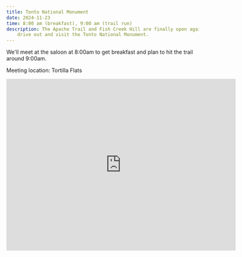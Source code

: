 ```yaml
---
title: Tonto National Monument
date: 2024-11-23
time: 8:00 am (breakfast), 9:00 am (trail run)
description: The Apache Trail and Fish Creek Hill are finally open again! Let's
    drive out and visit the Tonto National Monument.
---
```


We'll meet at the saloon at 8:00am to get breakfast and plan to hit the trail
around 9:00am.

Meeting location: Tortilla Flats

<iframe src="https://www.google.com/maps/embed?pb=!1m18!1m12!1m3!1d59728.34550516!2d-111.42823376108687!3d33.534034585291344!2m3!1f0!2f0!3f0!3m2!1i1024!2i768!4f13.1!3m3!1m2!1s0x872bb74b2e613971%3A0x1a806a42168f0941!2sTortilla%20Flat%20Saloon!5e0!3m2!1sen!2sus!4v1735860327475!5m2!1sen!2sus" width="600" height="450" style="border:0;" allowfullscreen="" loading="lazy" referrerpolicy="no-referrer-when-downgrade"></iframe>
